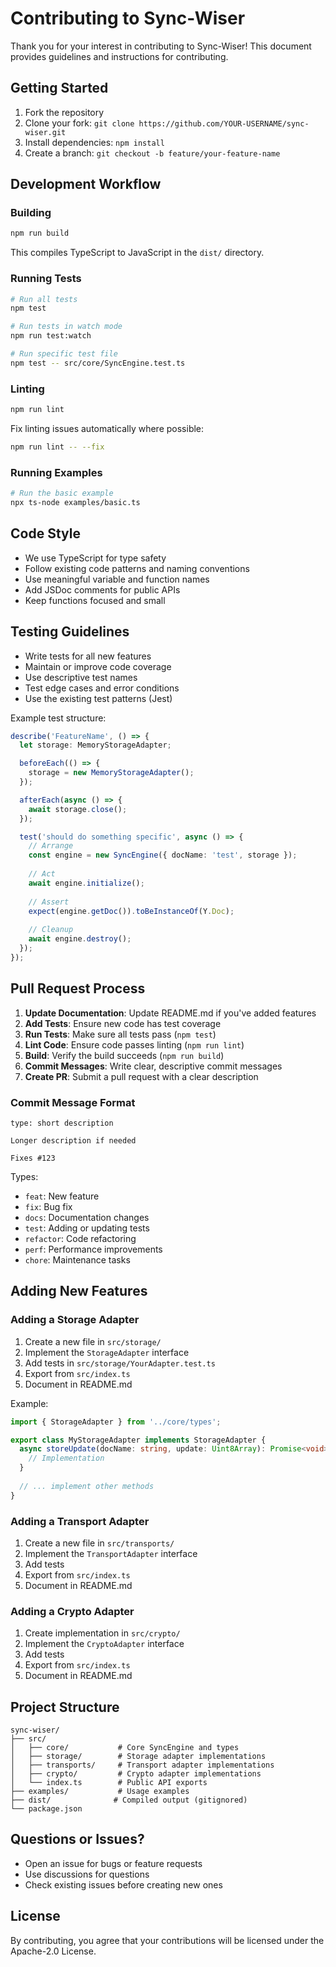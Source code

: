 # Contributing to Sync-Wiser

Thank you for your interest in contributing to Sync-Wiser! This document provides guidelines and instructions for contributing.

## Getting Started

1. Fork the repository
2. Clone your fork: `git clone https://github.com/YOUR-USERNAME/sync-wiser.git`
3. Install dependencies: `npm install`
4. Create a branch: `git checkout -b feature/your-feature-name`

## Development Workflow

### Building

```bash
npm run build
```

This compiles TypeScript to JavaScript in the `dist/` directory.

### Running Tests

```bash
# Run all tests
npm test

# Run tests in watch mode
npm run test:watch

# Run specific test file
npm test -- src/core/SyncEngine.test.ts
```

### Linting

```bash
npm run lint
```

Fix linting issues automatically where possible:
```bash
npm run lint -- --fix
```

### Running Examples

```bash
# Run the basic example
npx ts-node examples/basic.ts
```

## Code Style

- We use TypeScript for type safety
- Follow existing code patterns and naming conventions
- Use meaningful variable and function names
- Add JSDoc comments for public APIs
- Keep functions focused and small

## Testing Guidelines

- Write tests for all new features
- Maintain or improve code coverage
- Use descriptive test names
- Test edge cases and error conditions
- Use the existing test patterns (Jest)

Example test structure:
```typescript
describe('FeatureName', () => {
  let storage: MemoryStorageAdapter;

  beforeEach(() => {
    storage = new MemoryStorageAdapter();
  });

  afterEach(async () => {
    await storage.close();
  });

  test('should do something specific', async () => {
    // Arrange
    const engine = new SyncEngine({ docName: 'test', storage });
    
    // Act
    await engine.initialize();
    
    // Assert
    expect(engine.getDoc()).toBeInstanceOf(Y.Doc);
    
    // Cleanup
    await engine.destroy();
  });
});
```

## Pull Request Process

1. **Update Documentation**: Update README.md if you've added features
2. **Add Tests**: Ensure new code has test coverage
3. **Run Tests**: Make sure all tests pass (`npm test`)
4. **Lint Code**: Ensure code passes linting (`npm run lint`)
5. **Build**: Verify the build succeeds (`npm run build`)
6. **Commit Messages**: Write clear, descriptive commit messages
7. **Create PR**: Submit a pull request with a clear description

### Commit Message Format

```
type: short description

Longer description if needed

Fixes #123
```

Types:
- `feat`: New feature
- `fix`: Bug fix
- `docs`: Documentation changes
- `test`: Adding or updating tests
- `refactor`: Code refactoring
- `perf`: Performance improvements
- `chore`: Maintenance tasks

## Adding New Features

### Adding a Storage Adapter

1. Create a new file in `src/storage/`
2. Implement the `StorageAdapter` interface
3. Add tests in `src/storage/YourAdapter.test.ts`
4. Export from `src/index.ts`
5. Document in README.md

Example:
```typescript
import { StorageAdapter } from '../core/types';

export class MyStorageAdapter implements StorageAdapter {
  async storeUpdate(docName: string, update: Uint8Array): Promise<void> {
    // Implementation
  }
  
  // ... implement other methods
}
```

### Adding a Transport Adapter

1. Create a new file in `src/transports/`
2. Implement the `TransportAdapter` interface
3. Add tests
4. Export from `src/index.ts`
5. Document in README.md

### Adding a Crypto Adapter

1. Create implementation in `src/crypto/`
2. Implement the `CryptoAdapter` interface
3. Add tests
4. Export from `src/index.ts`
5. Document in README.md

## Project Structure

```
sync-wiser/
├── src/
│   ├── core/           # Core SyncEngine and types
│   ├── storage/        # Storage adapter implementations
│   ├── transports/     # Transport adapter implementations
│   ├── crypto/         # Crypto adapter implementations
│   └── index.ts        # Public API exports
├── examples/           # Usage examples
├── dist/              # Compiled output (gitignored)
└── package.json
```

## Questions or Issues?

- Open an issue for bugs or feature requests
- Use discussions for questions
- Check existing issues before creating new ones

## License

By contributing, you agree that your contributions will be licensed under the Apache-2.0 License.
